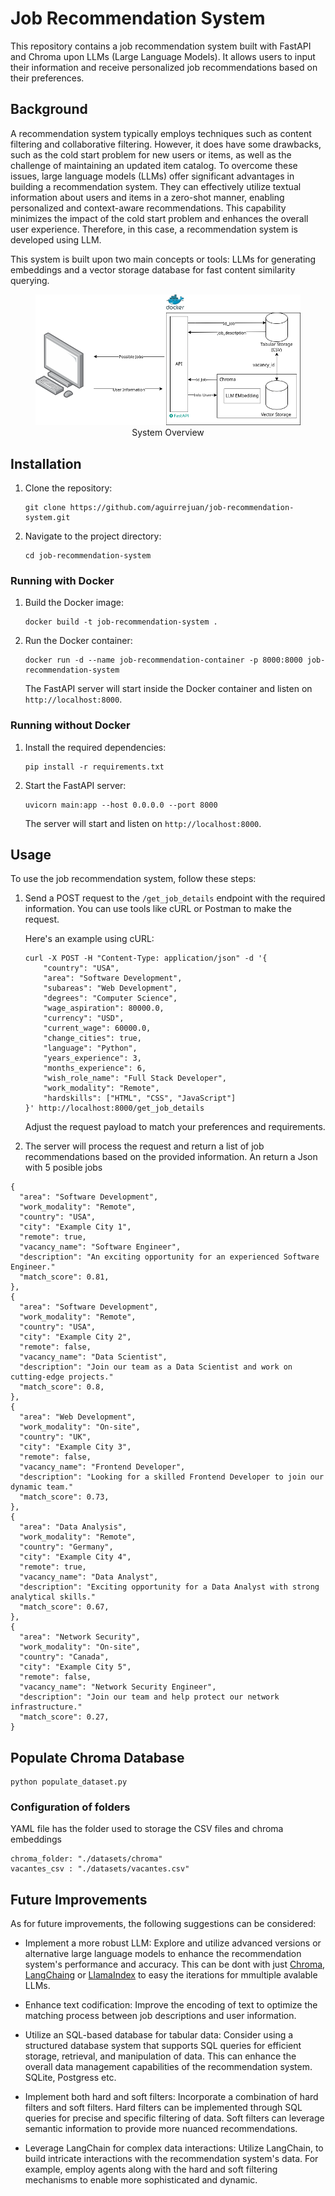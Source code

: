 # Job Recommendation System
This repository contains a job recommendation system built with FastAPI and Chroma upon LLMs (Large Language Models). It allows users to input their information and receive personalized job recommendations based on their preferences.

## Background

A recommendation system typically employs techniques such as content filtering and collaborative filtering. However, it does have some drawbacks, such as the cold start problem for new users or items, as well as the challenge of maintaining an updated item catalog. To overcome these issues, large language models (LLMs) offer significant advantages in building a recommendation system. They can effectively utilize textual information about users and items in a zero-shot manner, enabling personalized and context-aware recommendations. This capability minimizes the impact of the cold start problem and enhances the overall user experience. Therefore, in this case, a recommendation system is developed using LLM.

This system is built upon two main concepts or tools: LLMs for generating embeddings and a vector storage database for fast content similarity querying.


<center>
<figure>
<img src='./assets/system_overview.png' width="600"> 
<figcaption>System Overview</figcaption>
</figure>
</center>


## Installation

1. Clone the repository:

   ```shell
   git clone https://github.com/aguirrejuan/job-recommendation-system.git
   ```

2. Navigate to the project directory:

   ```shell
   cd job-recommendation-system
   ```

### Running with Docker

1. Build the Docker image:

   ```shell
   docker build -t job-recommendation-system .
   ```

2. Run the Docker container:

   ```shell
   docker run -d --name job-recommendation-container -p 8000:8000 job-recommendation-system
   ```

   The FastAPI server will start inside the Docker container and listen on `http://localhost:8000`.

### Running without Docker

1. Install the required dependencies:

   ```shell
   pip install -r requirements.txt
   ```

2. Start the FastAPI server:

   ```shell
   uvicorn main:app --host 0.0.0.0 --port 8000
   ```

   The server will start and listen on `http://localhost:8000`.

## Usage

To use the job recommendation system, follow these steps:

1. Send a POST request to the `/get_job_details` endpoint with the required information. You can use tools like cURL or Postman to make the request.

   Here's an example using cURL:

   ```shell
   curl -X POST -H "Content-Type: application/json" -d '{
       "country": "USA",
       "area": "Software Development",
       "subareas": "Web Development",
       "degrees": "Computer Science",
       "wage_aspiration": 80000.0,
       "currency": "USD",
       "current_wage": 60000.0,
       "change_cities": true,
       "language": "Python",
       "years_experience": 3,
       "months_experience": 6,
       "wish_role_name": "Full Stack Developer",
       "work_modality": "Remote",
       "hardskills": ["HTML", "CSS", "JavaScript"]
   }' http://localhost:8000/get_job_details
   ```

   Adjust the request payload to match your preferences and requirements.

2. The server will process the request and return a list of job recommendations based on the provided information. An return a Json with 5 posible jobs 

```
{
  "area": "Software Development",
  "work_modality": "Remote",
  "country": "USA",
  "city": "Example City 1",
  "remote": true,
  "vacancy_name": "Software Engineer",
  "description": "An exciting opportunity for an experienced Software Engineer."
  "match_score": 0.81,
},
{
  "area": "Software Development",
  "work_modality": "Remote",
  "country": "USA",
  "city": "Example City 2",
  "remote": false,
  "vacancy_name": "Data Scientist",
  "description": "Join our team as a Data Scientist and work on cutting-edge projects."
  "match_score": 0.8,
},
{
  "area": "Web Development",
  "work_modality": "On-site",
  "country": "UK",
  "city": "Example City 3",
  "remote": false,
  "vacancy_name": "Frontend Developer",
  "description": "Looking for a skilled Frontend Developer to join our dynamic team."
  "match_score": 0.73,
},
{
  "area": "Data Analysis",
  "work_modality": "Remote",
  "country": "Germany",
  "city": "Example City 4",
  "remote": true,
  "vacancy_name": "Data Analyst",
  "description": "Exciting opportunity for a Data Analyst with strong analytical skills."
  "match_score": 0.67,
},
{
  "area": "Network Security",
  "work_modality": "On-site",
  "country": "Canada",
  "city": "Example City 5",
  "remote": false,
  "vacancy_name": "Network Security Engineer",
  "description": "Join our team and help protect our network infrastructure."
  "match_score": 0.27,
}

```

## Populate Chroma Database 

```
python populate_dataset.py
```

### Configuration of folders 
 YAML file has the folder used to storage the CSV files and chroma embeddings
 
```
chroma_folder: "./datasets/chroma"
vacantes_csv : "./datasets/vacantes.csv"
```


## Future Improvements 

As for future improvements, the following suggestions can be considered:

* Implement a more robust LLM: Explore and utilize advanced versions or alternative large language models to enhance the recommendation system's performance and accuracy. This can be dont with just [Chroma](https://www.trychroma.com/), [LangChaing](https://python.langchain.com/en/latest/index.html) or [LlamaIndex](https://gpt-index.readthedocs.io/en/latest/) to easy the iterations for mmultiple avalable LLMs.

* Enhance text codification: Improve the encoding of text to optimize the matching process between job descriptions and user information. 

* Utilize an SQL-based database for tabular data: Consider using a structured database system that supports SQL queries for efficient storage, retrieval, and manipulation of data. This can enhance the overall data management capabilities of the recommendation system. SQLite, Postgress etc.

* Implement both hard and soft filters: Incorporate a combination of hard filters and soft filters. Hard filters can be implemented through SQL queries for precise and specific filtering of data. Soft filters can leverage semantic information to provide more nuanced recommendations.  

* Leverage LangChain for complex data interactions: Utilize LangChain, to build intricate interactions with the recommendation system's data. For example, employ agents along with the hard and soft filtering mechanisms to enable more sophisticated and dynamic.